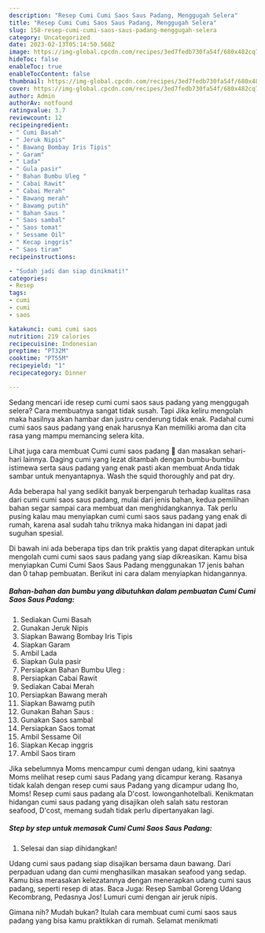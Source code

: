 ```yaml
---
description: "Resep Cumi Cumi Saos Saus Padang, Menggugah Selera"
title: "Resep Cumi Cumi Saos Saus Padang, Menggugah Selera"
slug: 158-resep-cumi-cumi-saos-saus-padang-menggugah-selera
category: Uncategorized
date: 2023-02-13T05:14:50.568Z
image: https://img-global.cpcdn.com/recipes/3ed7fedb730fa54f/680x482cq70/cumi-cumi-saos-saus-padang-foto-resep-utama.jpg
hideToc: false
enableToc: true
enableTocContent: false
thumbnail: https://img-global.cpcdn.com/recipes/3ed7fedb730fa54f/680x482cq70/cumi-cumi-saos-saus-padang-foto-resep-utama.jpg
cover: https://img-global.cpcdn.com/recipes/3ed7fedb730fa54f/680x482cq70/cumi-cumi-saos-saus-padang-foto-resep-utama.jpg
author: Admin
authorAv: notfound
ratingvalue: 3.7
reviewcount: 12
recipeingredient:
- " Cumi Basah"
- " Jeruk Nipis"
- " Bawang Bombay Iris Tipis"
- " Garam"
- " Lada"
- " Gula pasir"
- " Bahan Bumbu Uleg "
- " Cabai Rawit"
- " Cabai Merah"
- " Bawang merah"
- " Bawamg putih"
- " Bahan Saus "
- " Saos sambal"
- " Saos tomat"
- " Sessame Oil"
- " Kecap inggris"
- " Saos tiram"
recipeinstructions:

- "Sudah jadi dan siap dinikmati!"
categories:
- Resep
tags:
- cumi
- cumi
- saos

katakunci: cumi cumi saos 
nutrition: 219 calories
recipecuisine: Indonesian
preptime: "PT32M"
cooktime: "PT55M"
recipeyield: "1"
recipecategory: Dinner

---
```



Sedang mencari ide resep cumi cumi saos saus padang yang menggugah selera? Cara membuatnya sangat tidak susah. Tapi Jika keliru mengolah maka hasilnya akan hambar dan justru cenderung tidak enak. Padahal cumi cumi saos saus padang yang enak harusnya Kan memiliki aroma dan cita rasa yang mampu memancing selera kita.


Lihat juga cara membuat Cumi cumi saos padang 🦑 dan masakan sehari-hari lainnya. Daging cumi yang lezat ditambah dengan bumbu-bumbu istimewa serta saus padang yang enak pasti akan membuat Anda tidak sambar untuk menyantapnya. Wash the squid thoroughly and pat dry.

Ada beberapa hal yang sedikit banyak berpengaruh terhadap kualitas rasa dari cumi cumi saos saus padang, mulai dari jenis bahan, kedua pemilihan bahan segar sampai cara membuat dan menghidangkannya. Tak perlu pusing kalau mau menyiapkan cumi cumi saos saus padang yang enak di rumah, karena asal sudah tahu triknya maka hidangan ini dapat jadi suguhan spesial.


Di bawah ini ada beberapa tips dan trik praktis yang dapat diterapkan untuk mengolah cumi cumi saos saus padang yang siap dikreasikan. Kamu bisa menyiapkan Cumi Cumi Saos Saus Padang menggunakan 17 jenis bahan dan 0 tahap pembuatan. Berikut ini cara dalam menyiapkan hidangannya.

<!--inarticleads1-->

##### Bahan-bahan dan bumbu yang dibutuhkan dalam pembuatan Cumi Cumi Saos Saus Padang:

1. Sediakan  Cumi Basah
1. Gunakan  Jeruk Nipis
1. Siapkan  Bawang Bombay Iris Tipis
1. Siapkan  Garam
1. Ambil  Lada
1. Siapkan  Gula pasir
1. Persiapkan  Bahan Bumbu Uleg :
1. Persiapkan  Cabai Rawit
1. Sediakan  Cabai Merah
1. Persiapkan  Bawang merah
1. Siapkan  Bawamg putih
1. Gunakan  Bahan Saus :
1. Gunakan  Saos sambal
1. Persiapkan  Saos tomat
1. Ambil  Sessame Oil
1. Siapkan  Kecap inggris
1. Ambil  Saos tiram


Jika sebelumnya Moms mencampur cumi dengan udang, kini saatnya Moms melihat resep cumi saus Padang yang dicampur kerang. Rasanya tidak kalah dengan resep cumi saus Padang yang dicampur udang lho, Moms! Resep cumi saus padang ala D&#39;cost. lowonganhotelbali. Kenikmatan hidangan cumi saus padang yang disajikan oleh salah satu restoran seafood, D&#39;cost, memang sudah tidak perlu dipertanyakan lagi. 

<!--inarticleads2-->

##### Step by step untuk memasak Cumi Cumi Saos Saus Padang:


1. Selesai dan siap dihidangkan!

Udang cumi saus padang siap disajikan bersama daun bawang. Dari perpaduan udang dan cumi menghasilkan masakan seafood yang sedap. Kamu bisa merasakan kelezatannya dengan menerapkan udang cumi saus padang, seperti resep di atas. Baca Juga: Resep Sambal Goreng Udang Kecombrang, Pedasnya Jos! Lumuri cumi dengan air jeruk nipis. 

Gimana nih? Mudah bukan? Itulah cara membuat cumi cumi saos saus padang yang bisa kamu praktikkan di rumah. Selamat menikmati
